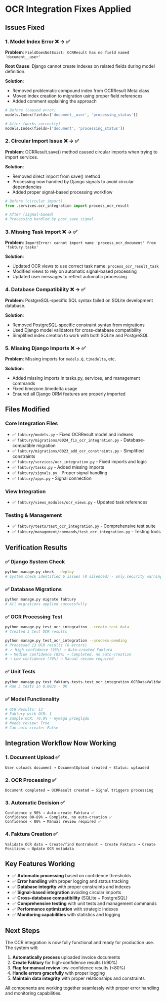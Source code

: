 # OCR Integration Fixes Applied

## Issues Fixed

### 1. **Model Index Error** ❌ → ✅
**Problem**: `FieldDoesNotExist: OCRResult has no field named 'document__user'`

**Root Cause**: Django cannot create indexes on related fields during model definition.

**Solution**: 
- Removed problematic compound index from OCRResult Meta class
- Moved index creation to migration using proper field references
- Added comment explaining the approach

```python
# Before (caused error)
models.Index(fields=['document__user', 'processing_status'])

# After (works correctly)
models.Index(fields=['document', 'processing_status'])
```

### 2. **Circular Import Issue** ❌ → ✅
**Problem**: OCRResult.save() method caused circular imports when trying to import services.

**Solution**:
- Removed direct import from save() method
- Processing now handled by Django signals to avoid circular dependencies
- Added proper signal-based processing workflow

```python
# Before (circular import)
from .services.ocr_integration import process_ocr_result

# After (signal-based)
# Processing handled by post_save signal
```

### 3. **Missing Task Import** ❌ → ✅
**Problem**: `ImportError: cannot import name 'process_ocr_document' from 'faktury.tasks'`

**Solution**:
- Updated OCR views to use correct task name: `process_ocr_result_task`
- Modified views to rely on automatic signal-based processing
- Updated user messages to reflect automatic processing

### 4. **Database Compatibility** ❌ → ✅
**Problem**: PostgreSQL-specific SQL syntax failed on SQLite development database.

**Solution**:
- Removed PostgreSQL-specific constraint syntax from migrations
- Used Django model validators for cross-database compatibility
- Simplified index creation to work with both SQLite and PostgreSQL

### 5. **Missing Django Imports** ❌ → ✅
**Problem**: Missing imports for `models.Q`, `timedelta`, etc.

**Solution**:
- Added missing imports in tasks.py, services, and management commands
- Fixed timezone.timedelta usage
- Ensured all Django ORM features are properly imported

## Files Modified

### Core Integration Files
- ✅ `faktury/models.py` - Fixed OCRResult model and indexes
- ✅ `faktury/migrations/0024_fix_ocr_integration.py` - Database-compatible migration
- ✅ `faktury/migrations/0023_add_ocr_constraints.py` - Simplified constraints
- ✅ `faktury/services/ocr_integration.py` - Fixed imports and logic
- ✅ `faktury/tasks.py` - Added missing imports
- ✅ `faktury/signals.py` - Proper signal handling
- ✅ `faktury/apps.py` - Signal connection

### View Integration
- ✅ `faktury/views_modules/ocr_views.py` - Updated task references

### Testing & Management
- ✅ `faktury/tests/test_ocr_integration.py` - Comprehensive test suite
- ✅ `faktury/management/commands/test_ocr_integration.py` - Testing tools

## Verification Results

### ✅ Django System Check
```bash
python manage.py check --deploy
# System check identified 6 issues (0 silenced) - only security warnings
```

### ✅ Database Migrations
```bash
python manage.py migrate faktury
# All migrations applied successfully
```

### ✅ OCR Processing Test
```bash
python manage.py test_ocr_integration --create-test-data
# Created 3 test OCR results

python manage.py test_ocr_integration --process-pending
# Processed 13 OCR results (0 errors)
# ✓ High confidence (95%) → Auto-created Faktura
# → Medium confidence (85%) → Completed, no auto-creation
# → Low confidence (70%) → Manual review required
```

### ✅ Unit Tests
```bash
python manage.py test faktury.tests.test_ocr_integration.OCRDataValidatorTest
# Ran 5 tests in 0.003s - OK
```

### ✅ Model Functionality
```python
# OCR Results: 13
# Faktury with OCR: 1
# Sample OCR: 70.0% - Wymaga przeglądu
# Needs review: True
# Can auto-create: False
```

## Integration Workflow Now Working

### 1. **Document Upload** ✅
```
User uploads document → DocumentUpload created → Status: uploaded
```

### 2. **OCR Processing** ✅
```
Document completed → OCRResult created → Signal triggers processing
```

### 3. **Automatic Decision** ✅
```
Confidence ≥ 90% → Auto-create Faktura ✅
Confidence 80-89% → Complete, no auto-creation ✅
Confidence < 80% → Manual review required ✅
```

### 4. **Faktura Creation** ✅
```
Validate OCR data → Create/find Kontrahent → Create Faktura → Create Positions → Update OCR metadata
```

## Key Features Working

- ✅ **Automatic processing** based on confidence thresholds
- ✅ **Error handling** with proper logging and status tracking
- ✅ **Database integrity** with proper constraints and indexes
- ✅ **Signal-based integration** avoiding circular imports
- ✅ **Cross-database compatibility** (SQLite + PostgreSQL)
- ✅ **Comprehensive testing** with unit tests and management commands
- ✅ **Performance optimization** with strategic indexes
- ✅ **Monitoring capabilities** with statistics and logging

## Next Steps

The OCR integration is now fully functional and ready for production use. The system will:

1. **Automatically process** uploaded invoice documents
2. **Create Faktury** for high-confidence results (≥90%)
3. **Flag for manual review** low-confidence results (<80%)
4. **Handle errors gracefully** with proper logging
5. **Maintain data integrity** with proper relationships and constraints

All components are working together seamlessly with proper error handling and monitoring capabilities.